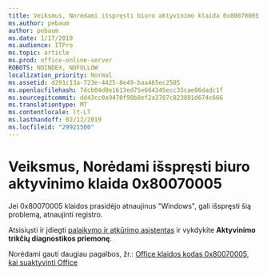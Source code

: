 ```yaml
---
title: Veiksmus, Norėdami išspręsti biuro aktyvinimo klaida 0x80070005
ms.author: pebaum
author: pebaum
ms.date: 1/17/2019
ms.audience: ITPro
ms.topic: article
ms.prod: office-online-server
ROBOTS: NOINDEX, NOFOLLOW
localization_priority: Normal
ms.assetid: d291c13a-723e-4425-8e49-baa465ec2505
ms.openlocfilehash: 7dcb04d0e1613ed75e664345ecc35cae86dadc1f
ms.sourcegitcommit: dd43cc0a9470f98b8ef2a3787c823801d674c666
ms.translationtype: MT
ms.contentlocale: lt-LT
ms.lasthandoff: 02/12/2019
ms.locfileid: "29921500"
---
```

# <a name="steps-to-resolve-office-activation-error-0x80070005"></a>Veiksmus, Norėdami išspręsti biuro aktyvinimo klaida 0x80070005


Jei 0x80070005 klaidos prasidėjo atnaujinus "Windows", gali išspręsti šią problemą, atnaujinti registro. 
  
Atsisiųsti ir įdiegti [palaikymo ir atkūrimo asistentas](https://aka.ms/SARA-OfficeActivation-Alchemy) ir vykdykite **Aktyvinimo trikčių diagnostikos priemonę**.
  
Norėdami gauti daugiau pagalbos, žr.: [Office klaidos kodas 0x80070005, kai suaktyvinti Office](https://support.office.com/article/7aa7600f-df57-4aef-81d2-25509c66f865)
  

